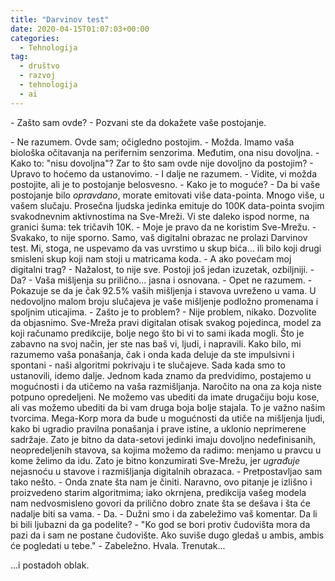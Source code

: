 ```yaml
---
title: "Darvinov test"
date: 2020-04-15T01:07:03+00:00
categories:
  - Tehnologija
tag:
  - društvo
  - razvoj
  - tehnologija
  - ai
---
```


\- Zašto sam ovde?
\- Pozvani ste da dokažete vaše postojanje.
<!--more-->
\- Ne razumem. Ovde sam; očigledno postojim.
\- Možda. Imamo vaša biološka očitavanja na perifernim senzorima. Međutim, ona nisu dovoljna.
\- Kako to: "nisu dovoljna"? Zar to što sam ovde nije dovoljno da postojim?
\- Upravo to hoćemo da ustanovimo.
\- I dalje ne razumem.
\- Vidite, vi možda postojite, ali je to postojanje belosvesno.
\- Kako je to moguće?
\- Da bi vaše postojanje bilo _opravdano_, morate emitovati više data-pointa. Mnogo više, u vašem slučaju. Prosečna ljudska jedinka emituje do 100K data-pointa svojim svakodnevnim aktivnostima na Sve-Mreži. Vi ste daleko ispod norme, na granici šuma: tek tričavih 10K.
\- Moje je pravo da ne koristim Sve-Mrežu.
\- Svakako, to nije sporno. Samo, vaš digitalni obrazac ne prolazi Darvinov test. Mi, stoga, ne uspevamo da vas uvrstimo u skup bića... ili bilo koji drugi smisleni skup koji nam stoji u matricama koda.
\- A ako povećam moj digitalni trag?
\- Nažalost, to nije sve. Postoji još jedan izuzetak, ozbiljniji.
\- Da?
\- Vaša mišljenja su prilično... jasna i osnovana.
\- Opet ne razumem.
\- Pokazuje se da je čak 92.5% vaših mišljenja i stavova uvreženo u vama. U nedovoljno malom broju slučajeva je vaše mišljenje podložno promenama i spoljnim uticajima.
\- Zašto je to problem?
\- Nije problem, nikako. Dozvolite da objasnimo. Sve-Mreža pravi digitalan otisak svakog pojedinca, model za koji računamo predikcije, bolje nego što bi vi to sami ikada mogli. Što je zabavno na svoj način, jer ste nas baš vi, ljudi, i napravili. Kako bilo, mi razumemo vaša ponašanja, čak i onda kada deluje da ste impulsivni i spontani - naši algoritmi pokrivaju i te slučajeve. Sada kada smo to ustanovili, idemo dalje. Jednom kada znamo da predvidimo, postajemo u mogućnosti i da utičemo na vaša razmišljanja. Naročito na ona za koja niste potpuno opredeljeni. Ne možemo vas ubediti da imate drugačiju boju kose, ali vas možemo ubediti da bi vam druga boja bolje stajala. To je važno našim tvorcima. Mega-Korp mora da bude u mogućnosti da utiče na mišljenja ljudi, kako bi ugradio pravilna ponašanja i prave istine, a uklonio neprimerene sadržaje. Zato je bitno da data-setovi jedinki imaju dovoljno nedefinisanih, neopredeljenih stavova, sa kojima možemo da radimo: menjamo u pravcu u kome želimo da idu. Zato je bitno konzumirati Sve-Mrežu, jer _ugrađuje_ nejasnoću u stavove i razmišljanja digitalnih obrazaca.
\- Pretpostavljao sam tako nešto.
\- Onda znate šta nam je činiti. Naravno, ovo pitanje je izlišno i proizvedeno starim algoritmima; iako okrnjena, predikcija vašeg modela nam nedvosmisleno govori da prilično dobro znate šta se dešava i šta će nadalje biti sa vama.
\- Da.
\- Dužni smo i da zabeležimo vaš komentar. Da li bi bili ljubazni da ga podelite?
\- "Ko god se bori protiv čudovišta mora da pazi da i sam ne postane čudovište. Ako suviše dugo gledaš u ambis, ambis će pogledati u tebe."
\- Zabeležno. Hvala. Trenutak...

...i postadoh oblak.
